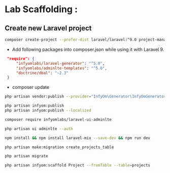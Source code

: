 # Lab Scaffolding : 

## Create new Laravel project
```bash
composer create-project --prefer-dist laravel/laravel:^9.0 project-manager
```

- Add following packages into composer.json while using it with Laravel 9.
```json
 "require": {
     "infyomlabs/laravel-generator": "^5.0",
     "infyomlabs/adminlte-templates": "^5.0",
     "doctrine/dbal": "~2.3"
 }  
 ```
- composer update

```bash
php artisan vendor:publish --provider="InfyOm\Generator\InfyOmGeneratorServiceProvider"
```
 

```bash
php artisan infyom:publish
php artisan infyom:publish --localized
```

```bash
composer require infyomlabs/laravel-ui-adminlte
```

```bash
php artisan ui adminlte --auth
```

```bash
npm install && npm install laravel-mix --save-dev && npm run dev
```

```bash
php artisan make:migration create_projects_table
```

```bash
php artisan migrate
```

```bash
php artisan infyom:scaffold Project --fromTable --table=projects
```
 
 
<!-- adnane's branch -->
